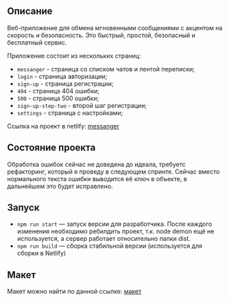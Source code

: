 ## Описание

Веб-приложение для обмена мгновенными сообщениями с акцентом на скорость и безопасность. Это быстрый, простой, безопасный и бесплатный сервис.

Приложение состоит из нескольких страниц:
- `messanger` - страница со списком чатов и лентой переписки;
- `login` - страница авторизации;
- `sign-up` - страница регистрации;
- `404` - страница 404 ошибки;
- `500` - страница 500 ошибки;
- `sign-up-step-two` - второй шаг регистрации;
- `settings` - страница с настройками;

Ссылка на проект в netlify: [messanger](https://wizardly-shannon-8ef09d.netlify.app/)

## Состояние проекта

Обработка ошибок сейчас не доведена до идеала, требуетс рефакторинг, который я проведу в следующем спринте. Сейчас вместо нормального текста ошибки выводится её ключ в объекте, в дальнейшем это будет исправлено.

## Запуск

- `npm run start` — запуск версии для разработчика. После каждого изменения необходимо ребилдить проект, т.к. node demon ещё не используется, а сервер работает относительно папки dist.
- `npm run build` — сборка стабильной версии (используется для сборки в Netlify)

## Макет

Макет можно найти по данной ссылке: [макет](https://www.figma.com/file/W1kZPRNbkrFP4llzkjrc8O/Yandex-Messanger?node-id=0%3A1)